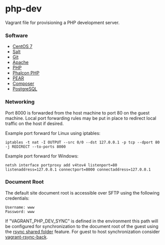 php-dev
=======

Vagrant file for provisioning a PHP development server. 

### Software ###

 * [CentOS 7](https://vagrantcloud.com/mhubbard/boxes/centos7)
 * [Salt](http://saltstack.com)
 * [Git](http://git-scm.com)
 * [Apache](http://httpd.apache.org)
 * [PHP](http://php.net)
 * [Phalcon PHP](https://phalconphp.com)
 * [PEAR](http://pear.php.net)
 * [Composer](http://getcomposer.org)
 * [PostgreSQL](http://postgresql.org) 

### Networking ###

Port 8000 is forwarded from the host machine to port 80 on the guest machine. Local port forwarding
rules may be put in place to redirect local traffic on the host if desired. 

Example port forward for Linux using iptables:

    iptables -t nat -I OUTPUT --src 0/0 --dst 127.0.0.1 -p tcp --dport 80 -j REDIRECT --to-ports 8000

Example port forward for Windows:
    
    netsh interface portproxy add v4tov4 listenport=80 listenaddress=127.0.0.1 connectport=8000 connectaddress=127.0.0.1

### Document Root ###
    
The default site document root is accessible over SFTP using the following credentials:

    Username: www
    Password: www
    
If "VAGRANT_PHP_DEV_SYNC" is defined in the environment this path will be configured for synchronization 
to the document root of the guest using the [rsync shared folder](https://docs.vagrantup.com/v2/synced-folders/rsync.html)
feature. For guest to host synchronization consider [vagrant-rsync-back](https://github.com/smerrill/vagrant-rsync-back).    
